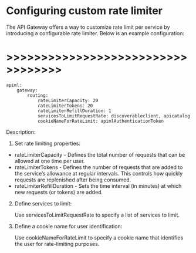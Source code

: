# Configuring custom rate limiter


The API Gateway offers a way to customize rate limit per service by introducing a configurable rate limiter.
Below is an example configuration:
# >>>>>>>>>>>>>>>>>>>>>>>>>>>>>>>>>>
    apiml:
        gateway: 
            routing: 
                rateLimiterCapacity: 20
                rateLimiterTokens: 20
                rateLimiterRefillDuration: 1
                servicesToLimitRequestRate: discoverableclient, apicatalog
                cookieNameForRateLimit: apimlAuthenticationToken



Description:
1. Set rate limiting properties:

* rateLimiterCapacity - Defines the total number of requests that can be allowed at one time per user.
* rateLimiterTokens -  Defines the number of requests that are added to the service’s allowance at regular intervals. This controls how quickly requests are replenished after being consumed.
* rateLimiterRefillDuration -  Sets the time interval (in minutes) at which new requests (or tokens) are added.

2. Define services to limit:

   Use servicesToLimitRequestRate to specify a list of services to limit.


3. Define a cookie name for user identification:

   Use cookieNameForRateLimit to specify a cookie name that identifies the user for rate-limiting purposes.